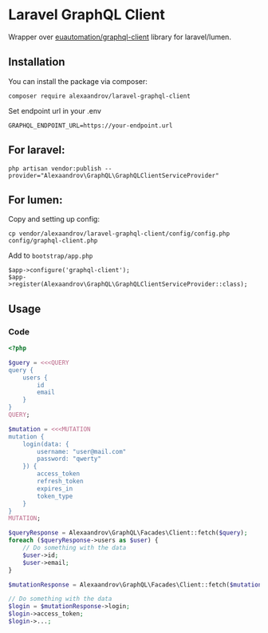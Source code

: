 # Laravel GraphQL Client

Wrapper over [euautomation/graphql-client](https://github.com/euautomation/graphql-client) library for laravel/lumen.

## Installation

You can install the package via composer:

```
composer require alexaandrov/laravel-graphql-client
```

Set endpoint url in your .env

```
GRAPHQL_ENDPOINT_URL=https://your-endpoint.url
```

## For laravel:

```
php artisan vendor:publish --provider="Alexaandrov\GraphQL\GraphQLClientServiceProvider" 
```

## For lumen:

Copy and setting up config:

```
cp vendor/alexaandrov/laravel-graphql-client/config/config.php config/graphql-client.php
```

Add to `bootstrap/app.php`

```
$app->configure('graphql-client');
$app->register(Alexaandrov\GraphQL\GraphQLClientServiceProvider::class);
```

## Usage

### Code
```php
<?php

$guery = <<<QUERY
query {
    users {
        id
        email
    }
}
QUERY;

$mutation = <<<MUTATION
mutation {
    login(data: {
        username: "user@mail.com"
        password: "qwerty"
    }) {
        access_token
        refresh_token
        expires_in
        token_type
    }
}
MUTATION;

$queryResponse = Alexaandrov\GraphQL\Facades\Client::fetch($query);
foreach ($queryResponse->users as $user) {
    // Do something with the data
    $user->id;
    $user->email;
}

$mutationResponse = Alexaandrov\GraphQL\Facades\Client::fetch($mutation);

// Do something with the data
$login = $mutationResponse->login;
$login->access_token;
$login->...;
```
